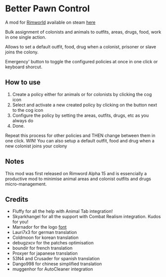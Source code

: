 ﻿# Better Pawn Control 

A mod for [Rimworld](https://rimworldgame.com/) available on steam [here](https://steamcommunity.com/sharedfiles/filedetails/?id=1541460369)

Bulk assignment of colonists and animals to outfits, areas, drugs, food, work in one single action.

Allows to set a default outfit, food, drug when a colonist, prisoner or slave joins the colony. 

Emergency' button to toggle the configured policies at once in one click or keyboard shorcut. 

## How to use
1. Create a policy either for animals or for colonists by clicking the cog icon
2. Select and activate a new created policy by clicking on the button next to the cog icon
3. Configure the policy by setting the areas, outfits, drugs, etc as you always do
4. Done.

Repeat this process for other policies and THEN change between them in one click. WIN!
You can also setup a default outfit, food and drug when a new colonist joins your colony</content>

## Notes

This mod was first released on Rimword Alpha 15 and is essencially a productive mod to minimise animal areas and colonist outfits and drugs micro-management. 

## Credits
- Fluffy for all the help with Animal Tab integration!
- Skyarkhangel for all the support with Combat Realism integration. Kudos for you!
- Marnador for the logo [font](https://ludeon.com/forums/index.php?topic=11022.0)
- Lauri7x3 for german translation
- Coldmoon for korean translation
- debugzxcv for the patches optimisation
- boundir for french translation
- Proxyer for japanese translation
- 53N4 and Crusader for spanish translation
- Dango998 for chinese simplified translation
- muggenhor for AutoCleaner integration
